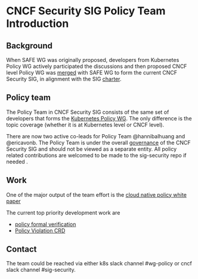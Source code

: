 # CNCF Security SIG Policy Team Introduction

## Background

When SAFE WG was originally proposed, developers from Kubernetes Policy WG
actively participated the discussions and then proposed CNCF level Policy WG was
[merged](../policy-wg-merging.md) with SAFE WG to form the current CNCF Security
SIG, in alignment with the SIG [charter](../governance/charter.md).

## Policy team

The Policy Team in CNCF Security SIG consists of the same set of developers that
forms the [Kubernetes Policy WG](https://github.com/kubernetes/community/tree/master/wg-policy). 
The only difference is the topic coverage (whether it is at Kubernetes level or
CNCF level).

There are now two active co-leads for Policy Team @hannibalhuang and @ericavonb.
The Policy Team is under the overall [governance](../governance/roles.md) of the
CNCF Security SIG and should not be viewed as a separate entity. All policy
related contributions are welcomed to be made to the sig-security repo if needed
.

## Work
One of the major output of the team effort is the [cloud native policy
white paper](https://docs.google.com/document/d/1StDYW1zHVSF1Qswk0ScsyKw766AbAHOikyCNtqCsMMY/edit?usp=sharing)

The current top priority development work are 
- [policy formal verification](./overview-policy-formal-verification.md)
- [Policy Violation CRD](https://docs.google.com/document/d/1QJWcaJdo8w88tIixiZp9zBMHKghTMrHTyHyk6xcoVhk/edit?usp=sharing)

## Contact
The team could be reached via either k8s slack channel #wg-policy or cncf slack
channel #sig-security.
